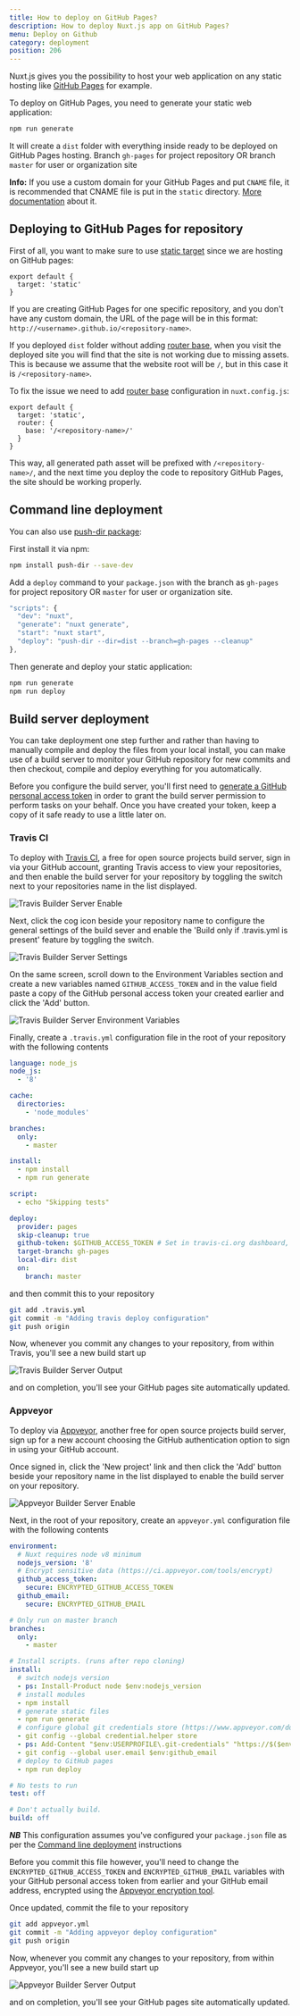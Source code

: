 ```yaml
---
title: How to deploy on GitHub Pages?
description: How to deploy Nuxt.js app on GitHub Pages?
menu: Deploy on Github
category: deployment
position: 206
---
```


Nuxt.js gives you the possibility to host your web application on any static hosting like [GitHub Pages](https://pages.github.com/) for example.

To deploy on GitHub Pages, you need to generate your static web application:

```bash
npm run generate
```

It will create a `dist` folder with everything inside ready to be deployed on GitHub Pages hosting. Branch `gh-pages` for project repository OR branch `master` for user or organization site

<div class="Alert Alert--nuxt-green">

<b>Info:</b> If you use a custom domain for your GitHub Pages and put `CNAME` file, it is recommended that CNAME file is put in the `static` directory. [More documentation](/guide/assets#static) about it.

</div>

## Deploying to GitHub Pages for repository

First of all, you want to make sure to use [static target](/docs/2.x/features/deployment-targets) since we are hosting on GitHub pages:

```js[nuxt.config.js]
export default {
  target: 'static'
}
```

If you are creating GitHub Pages for one specific repository, and you don't have any custom domain, the URL of the page will be in this format: `http://<username>.github.io/<repository-name>`.

If you deployed `dist` folder without adding [router base](https://nuxtjs.org/api/configuration-router/#base), when you visit the deployed site you will find that the site is not working due to missing assets. This is because we assume that the website root will be `/`, but in this case it is `/<repository-name>`.

To fix the issue we need to add [router base](https://nuxtjs.org/api/configuration-router/#base) configuration in `nuxt.config.js`:

```js[nuxt.config.js]
export default {
  target: 'static',
  router: {
    base: '/<repository-name>/'
  }
}
```

This way, all generated path asset will be prefixed with `/<repository-name>/`, and the next time you deploy the code to repository GitHub Pages, the site should be working properly.

## Command line deployment

You can also use [push-dir package](https://github.com/L33T-KR3W/push-dir):

First install it via npm:

```bash
npm install push-dir --save-dev
```

Add a `deploy` command to your `package.json` with the branch as `gh-pages` for project repository OR `master` for user or organization site.

```js
"scripts": {
  "dev": "nuxt",
  "generate": "nuxt generate",
  "start": "nuxt start",
  "deploy": "push-dir --dir=dist --branch=gh-pages --cleanup"
},
```

Then generate and deploy your static application:

```bash
npm run generate
npm run deploy
```

## Build server deployment

You can take deployment one step further and rather than having to manually compile and deploy the files from your local install, you can make use of a build server to monitor your GitHub repository for new commits and then checkout, compile and deploy everything for you automatically.

Before you configure the build server, you'll first need to [generate a GitHub personal access token](https://help.github.com/articles/creating-a-personal-access-token-for-the-command-line/#creating-a-token) in order to grant the build server permission to perform tasks on your behalf. Once you have created your token, keep a copy of it safe ready to use a little later on.

### Travis CI

To deploy with [Travis CI](https://travis-ci.org/), a free for open source projects build server, sign in via your GitHub account, granting Travis access to view your repositories, and then enable the build server for your repository by toggling the switch next to your repositories name in the list displayed.

![Travis Builder Server Enable](/github_pages_travis_01.png)

Next, click the cog icon beside your repository name to configure the general settings of the build sever and enable the 'Build only if .travis.yml is present' feature by toggling the switch.

![Travis Builder Server Settings](/github_pages_travis_02.png)

On the same screen, scroll down to the Environment Variables section and create a new variables named `GITHUB_ACCESS_TOKEN` and in the value field paste a copy of the GitHub personal access token your created earlier and click the 'Add' button.

![Travis Builder Server Environment Variables](/github_pages_travis_03.png)

Finally, create a `.travis.yml` configuration file in the root of your repository with the following contents

```yaml
language: node_js
node_js:
  - '8'

cache:
  directories:
    - 'node_modules'

branches:
  only:
    - master

install:
  - npm install
  - npm run generate

script:
  - echo "Skipping tests"

deploy:
  provider: pages
  skip-cleanup: true
  github-token: $GITHUB_ACCESS_TOKEN # Set in travis-ci.org dashboard, marked secure https://docs.travis-ci.com/user/deployment/pages/#Setting-the-GitHub-token
  target-branch: gh-pages
  local-dir: dist
  on:
    branch: master
```

and then commit this to your repository

```bash
git add .travis.yml
git commit -m "Adding travis deploy configuration"
git push origin
```

Now, whenever you commit any changes to your repository, from within Travis, you'll see a new build start up

![Travis Builder Server Output](/github_pages_travis_04.png)

and on completion, you'll see your GitHub pages site automatically updated.

### Appveyor

To deploy via [Appveyor](https://www.appveyor.com), another free for open source projects build server, sign up for a new account choosing the GitHub authentication option to sign in using your GitHub account.

Once signed in, click the 'New project' link and then click the 'Add' button beside your repository name in the list displayed to enable the build server on your repository.

![Appveyor Builder Server Enable](/github_pages_appveyor_01.png)

Next, in the root of your repository, create an `appveyor.yml` configuration file with the following contents

```yaml
environment:
  # Nuxt requires node v8 minimum
  nodejs_version: '8'
  # Encrypt sensitive data (https://ci.appveyor.com/tools/encrypt)
  github_access_token:
    secure: ENCRYPTED_GITHUB_ACCESS_TOKEN
  github_email:
    secure: ENCRYPTED_GITHUB_EMAIL

# Only run on master branch
branches:
  only:
    - master

# Install scripts. (runs after repo cloning)
install:
  # switch nodejs version
  - ps: Install-Product node $env:nodejs_version
  # install modules
  - npm install
  # generate static files
  - npm run generate
  # configure global git credentials store (https://www.appveyor.com/docs/how-to/git-push/)
  - git config --global credential.helper store
  - ps: Add-Content "$env:USERPROFILE\.git-credentials" "https://$($env:github_access_token):x-oauth-basic@github.com`n"
  - git config --global user.email $env:github_email
  # deploy to GitHub pages
  - npm run deploy

# No tests to run
test: off

# Don't actually build.
build: off
```

**_NB_** This configuration assumes you've configured your `package.json` file as per the [Command line deployment](#command-line-deployment) instructions

Before you commit this file however, you'll need to change the `ENCRYPTED_GITHUB_ACCESS_TOKEN` and `ENCRYPTED_GITHUB_EMAIL` variables with your GitHub personal access token from earlier and your GitHub email address, encrypted using the [Appveyor encryption tool](https://ci.appveyor.com/tools/encrypt).

Once updated, commit the file to your repository

```bash
git add appveyor.yml
git commit -m "Adding appveyor deploy configuration"
git push origin
```

Now, whenever you commit any changes to your repository, from within Appveyor, you'll see a new build start up

![Appveyor Builder Server Output](/github_pages_appveyor_02.png)

and on completion, you'll see your GitHub pages site automatically updated.
